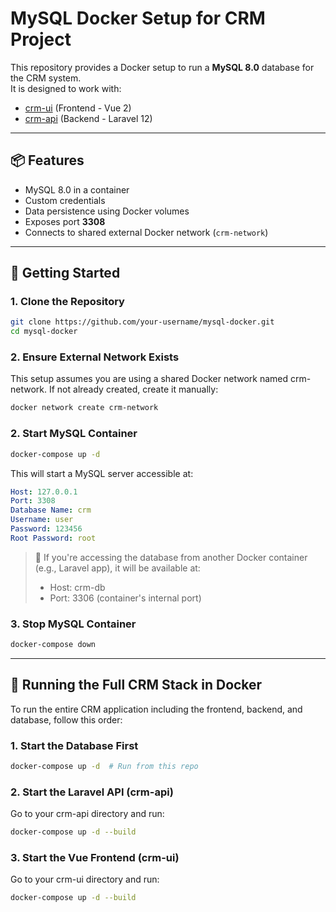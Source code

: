 # MySQL Docker Setup for CRM Project

This repository provides a Docker setup to run a **MySQL 8.0** database for the CRM system.  
It is designed to work with:
- [crm-ui](https://github.com/DhandyF/crm-ui) (Frontend - Vue 2)
- [crm-api](https://github.com/DhandyF/crm-api) (Backend - Laravel 12)

---

## 📦 Features

- MySQL 8.0 in a container
- Custom credentials
- Data persistence using Docker volumes
- Exposes port **3308**
- Connects to shared external Docker network (`crm-network`)

---

## 🚀 Getting Started

### 1. Clone the Repository

```bash
git clone https://github.com/your-username/mysql-docker.git
cd mysql-docker
```

### 2. Ensure External Network Exists
This setup assumes you are using a shared Docker network named crm-network.
If not already created, create it manually:
```bash
docker network create crm-network
```

### 2. Start MySQL Container

```bash
docker-compose up -d
```

This will start a MySQL server accessible at:
```yaml
Host: 127.0.0.1
Port: 3308
Database Name: crm
Username: user
Password: 123456
Root Password: root
```

> 🐳 If you're accessing the database from another Docker container (e.g., Laravel app), it will be available at:
> - Host: crm-db
> - Port: 3306 (container's internal port)

### 3. Stop MySQL Container

```bash
docker-compose down
```

---

## 🧩 Running the Full CRM Stack in Docker
To run the entire CRM application including the frontend, backend, and database, follow this order:

### 1. Start the Database First
```bash
docker-compose up -d  # Run from this repo
```

### 2. Start the Laravel API (crm-api)
Go to your crm-api directory and run:
```bash
docker-compose up -d --build
```

### 3. Start the Vue Frontend (crm-ui)
Go to your crm-ui directory and run:
```bash
docker-compose up -d --build
```
